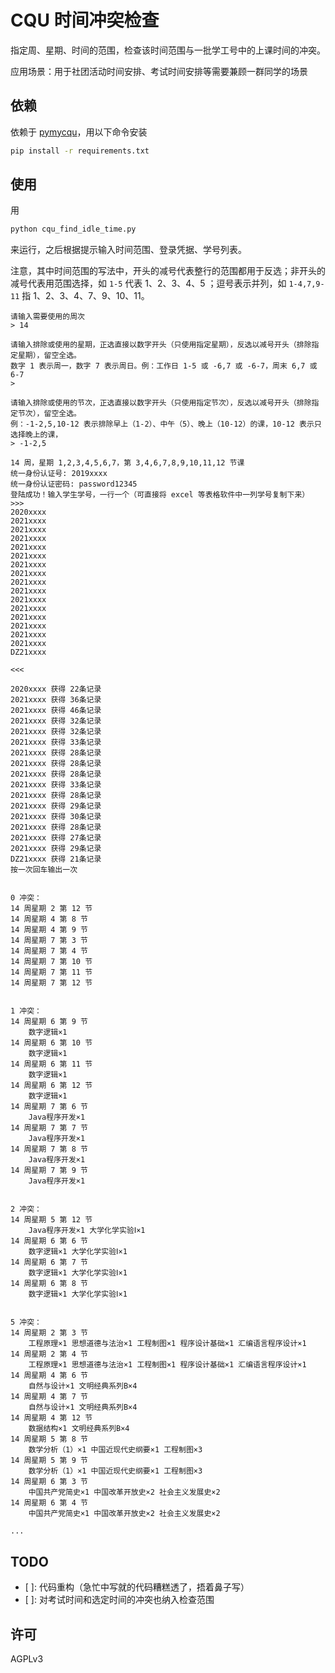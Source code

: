# CQU 时间冲突检查

指定周、星期、时间的范围，检查该时间范围与一批学工号中的上课时间的冲突。

应用场景：用于社团活动时间安排、考试时间安排等需要兼顾一群同学的场景

## 依赖

依赖于 [pymycqu](https://github.com/Hagb/pymycqu)，用以下命令安装
```bash
pip install -r requirements.txt
```

## 使用

用
```bash
python cqu_find_idle_time.py
```
来运行，之后根据提示输入时间范围、登录凭据、学号列表。

注意，其中时间范围的写法中，开头的减号代表整行的范围都用于反选；非开头的减号代表用范围选择，如 `1-5` 代表 1、2、3、4、5 ；逗号表示并列，如 `1-4,7,9-11` 指 1、2、3、4、7、9、10、11。

```
请输入需要使用的周次
> 14

请输入排除或使用的星期，正选直接以数字开头（只使用指定星期），反选以减号开头（排除指定星期），留空全选。
数字 1 表示周一，数字 7 表示周日。例：工作日 1-5 或 -6,7 或 -6-7，周末 6,7 或 6-7
>     

请输入排除或使用的节次，正选直接以数字开头（只使用指定节次），反选以减号开头（排除指定节次），留空全选。
例：-1-2,5,10-12 表示排除早上（1-2）、中午（5）、晚上（10-12）的课，10-12 表示只选择晚上的课，
> -1-2,5

14 周，星期 1,2,3,4,5,6,7，第 3,4,6,7,8,9,10,11,12 节课
统一身份认证号: 2019xxxx
统一身份认证密码: password12345
登陆成功！输入学生学号，一行一个（可直接将 excel 等表格软件中一列学号复制下来）
>>>
2020xxxx
2021xxxx
2021xxxx
2021xxxx
2021xxxx
2021xxxx
2021xxxx
2021xxxx
2021xxxx
2021xxxx
2021xxxx
2021xxxx
2021xxxx
2021xxxx
2021xxxx
2021xxxx
DZ21xxxx

<<<

2020xxxx 获得 22条记录
2021xxxx 获得 36条记录
2021xxxx 获得 46条记录
2021xxxx 获得 32条记录
2021xxxx 获得 32条记录
2021xxxx 获得 33条记录
2021xxxx 获得 28条记录
2021xxxx 获得 28条记录
2021xxxx 获得 28条记录
2021xxxx 获得 33条记录
2021xxxx 获得 28条记录
2021xxxx 获得 29条记录
2021xxxx 获得 30条记录
2021xxxx 获得 28条记录
2021xxxx 获得 27条记录
2021xxxx 获得 29条记录
DZ21xxxx 获得 21条记录
按一次回车输出一次


0 冲突：
14 周星期 2 第 12 节
14 周星期 4 第 8 节
14 周星期 4 第 9 节
14 周星期 7 第 3 节
14 周星期 7 第 4 节
14 周星期 7 第 10 节
14 周星期 7 第 11 节
14 周星期 7 第 12 节


1 冲突：
14 周星期 6 第 9 节
    数字逻辑×1
14 周星期 6 第 10 节
    数字逻辑×1
14 周星期 6 第 11 节
    数字逻辑×1
14 周星期 6 第 12 节
    数字逻辑×1
14 周星期 7 第 6 节
    Java程序开发×1
14 周星期 7 第 7 节
    Java程序开发×1
14 周星期 7 第 8 节
    Java程序开发×1
14 周星期 7 第 9 节
    Java程序开发×1


2 冲突：
14 周星期 5 第 12 节
    Java程序开发×1 大学化学实验Ⅰ×1
14 周星期 6 第 6 节
    数字逻辑×1 大学化学实验Ⅰ×1
14 周星期 6 第 7 节
    数字逻辑×1 大学化学实验Ⅰ×1
14 周星期 6 第 8 节
    数字逻辑×1 大学化学实验Ⅰ×1


5 冲突：
14 周星期 2 第 3 节
    工程原理×1 思想道德与法治×1 工程制图×1 程序设计基础×1 汇编语言程序设计×1
14 周星期 2 第 4 节
    工程原理×1 思想道德与法治×1 工程制图×1 程序设计基础×1 汇编语言程序设计×1
14 周星期 4 第 6 节
    自然与设计×1 文明经典系列B×4
14 周星期 4 第 7 节
    自然与设计×1 文明经典系列B×4
14 周星期 4 第 12 节
    数据结构×1 文明经典系列B×4
14 周星期 5 第 8 节
    数学分析（1）×1 中国近现代史纲要×1 工程制图×3
14 周星期 5 第 9 节
    数学分析（1）×1 中国近现代史纲要×1 工程制图×3
14 周星期 6 第 3 节
    中国共产党简史×1 中国改革开放史×2 社会主义发展史×2
14 周星期 6 第 4 节
    中国共产党简史×1 中国改革开放史×2 社会主义发展史×2

...
```

## TODO

- [ ]: 代码重构（急忙中写就的代码糟糕透了，捂着鼻子写）
- [ ]: 对考试时间和选定时间的冲突也纳入检查范围

## 许可

AGPLv3
